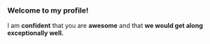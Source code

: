 ### **Welcome** to my profile! 

I am **confident** that you are **awesome** and that **we would get along exceptionally well.**


